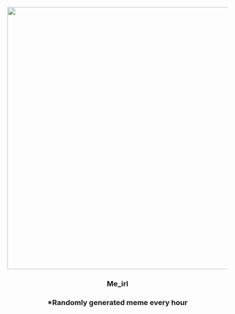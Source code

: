 <p align="center">
        <img src="https://i.redd.it/zjp2qkddigw81.png" width="600" height="600">
        </p>
        <h3 align="center">Me_irl</h3>
        <h3 align="center">*Randomly generated meme every hour</h3>
    